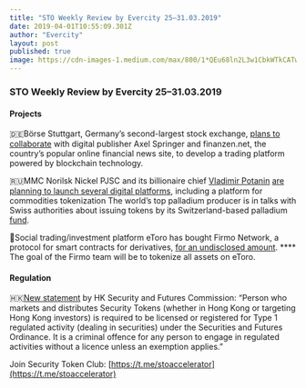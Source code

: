 ```yaml
---
title: "STO Weekly Review by Evercity 25–31.03.2019"
date: 2019-04-01T10:55:09.301Z
author: "Evercity"
layout: post
published: true
image: https://cdn-images-1.medium.com/max/800/1*QEu68ln2L3w1CbkWTkCATw.png
---
```


### **STO Weekly Review by Evercity 25–31.03.2019**


#### Projects

🇩🇪Börse Stuttgart, Germany’s second-largest stock exchange, [plans to collaborate](https://www.ethnews.com/amp/german-stock-exchange-boerse-stuttgart-to-develop-blockchain-powered-trading-platform) with digital publisher Axel Springer and finanzen.net, the country’s popular online financial news site, to develop a trading platform powered by blockchain technology.

🇷🇺MMC Norilsk Nickel PJSC and its billionaire chief [Vladimir Potanin](https://www.bloomberg.com/billionaires/id/1642676) [are planning to launch several digital platforms](https://www.bloomberg.com/news/articles/2019-03-27/russian-tycoon-potanin-plans-crypto-tokens-backed-by-palladium?utm_source=securitytoken-it-newsletter), including a platform for commodities tokenization The world’s top palladium producer is in talks with Swiss authorities about issuing tokens by its Switzerland-based palladium [fund](https://www.bloomberg.com/news/terminal/PNJ2DI6TTDS3).

💸Social trading/investment platform eToro has bought Firmo Network, a protocol for smart contracts for derivatives, [for an undisclosed amount](https://techcrunch.com/2019/03/25/social-investment-platform-etoro-acquires-smart-contract-startup-firmo/?utm_source=securitytoken-it-newsletter). **** The goal of the Firmo team will be to tokenize all assets on eToro.

#### Regulation

🇭🇰[New statement](https://www.sfc.hk/web/EN/news-and-announcements/policy-statements-and-announcements/statement-on-security-token-offerings.html?fbclid=IwAR0Zb0Vw5HJR5rmMkXWgKcCy-5sVe1pn4SRTndjMRaGO-5e2Jyujxj51JBo) by HK Security and Futures Commission: “Person who markets and distributes Security Tokens (whether in Hong Kong or targeting Hong Kong investors) is required to be licensed or registered for Type 1 regulated activity (dealing in securities) under the Securities and Futures Ordinance. It is a criminal offence for any person to engage in regulated activities without a licence unless an exemption applies.”

Join Security Token Club: [https://t.me/stoaccelerator](https://t.me/stoaccelerator)
